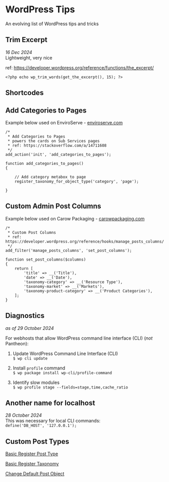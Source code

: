# WordPress Tips
An evolving list of WordPress tips and tricks 




## Trim Excerpt
*16 Dec 2024* <br>
Lightweight, very nice 

ref: https://developer.wordpress.org/reference/functions/the_excerpt/

`<?php echo wp_trim_words(get_the_excerpt(), 15); ?>`



## Shortcodes 


## Add Categories to Pages 
Example below used on EnviroServe - [enviroserve.com](https://enviroserve.com)

`/*` <br>
` * Add Categories to Pages`<br>
` * powers the cards on Sub Services pages`<br>
` * ref: https://stackoverflow.com/a/14711608`<br>
` */`<br>
`add_action('init', 'add_categories_to_pages');`<br>
` `<br>
`function add_categories_to_pages()`<br>
`{`<br>
` `<br>
`    // Add category metabox to page`<br>
`    register_taxonomy_for_object_type('category', 'page');`<br>
` `<br>
`}`



## Custom Admin Post Columns 
Example below used on Carow Packaging - [carowpackaging.com](https://carowpackaging.com) 

`/*`<br>
` * Custom Post Columns`<br>
` * ref: https://developer.wordpress.org/reference/hooks/manage_posts_columns/` <br>
` */`<br>
`add_filter('manage_posts_columns', 'set_post_columns');`<br>
` `<br>
`function set_post_columns($columns)`<br>
`{`<br>
`    return [`<br>
`        'title' => __('Title'),`<br>
`        'date' => __('Date'),`<br>
`        'taxonomy-category' => __('Resource Type'),`<br>
`        'taxonomy-market' => __('Markets'),`<br>
`        'taxonomy-product-category' => __('Product Categories'),`<br>
`    ];`<br>
`}`



## Diagnostics 
*as of 29 October 2024* 

For webhosts that allow WordPress command line interface (CLI) (*not* Pantheon):

1. Update WordPress Command Line Interface (CLI) <br>
`$ wp cli update`

2. Install `profile` command <br>
`$ wp package install wp-cli/profile-command`

3. Identify slow modules <br>
`$ wp profile stage --fields=stage,time,cache_ratio`



## Another name for localhost 
*28 October 2024* <br>
This was necessary for local CLI commands: <br>
`define('DB_HOST', '127.0.0.1');`



## Custom Post Types
[Basic Register Post Type](basic-register-post-type.php)

[Basic Register Taxonomy](basic-register-post-type.php)

[Change Default Post Object](change-default-post-object.php)


